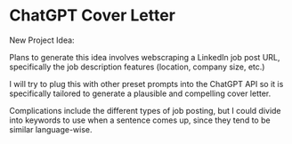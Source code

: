 # ChatGPT Cover Letter

New Project Idea:

Plans to generate this idea involves webscraping a LinkedIn job post URL, specifically the job description features (location, company size, etc.)

I will try to plug this with other preset prompts into the ChatGPT API so it is specifically tailored to generate a plausible and compelling cover letter.

Complications include the different types of job posting, but I could divide into keywords to use when a sentence comes up, since they tend to be similar language-wise.
